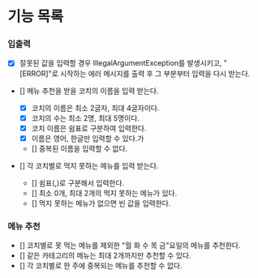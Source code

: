 # 기능 목록

### 입출력

- [x] 잘못된 값을 입력할 경우 IllegalArgumentException를 발생시키고, "[ERROR]"로 시작하는 에러 메시지를 출력 후 그 부분부터 입력을 다시 받는다.

- [] 메뉴 추천을 받을 코치의 이름을 입력 받는다.
  - [x] 코치의 이름은 최소 2글자, 최대 4글자이다.
  - [x] 코치의 수는 최소 2명, 최대 5명이다.
  - [x] 코치 이름은 쉼표로 구분하여 입력한다.
  - [x] 이름은 영어, 한글만 입력할 수 있다.가
  - [] 중복된 이름을 입력할 수 없다.

- [] 각 코치별로 먹지 못하는 메뉴를 입력 받는다.
  - [] 쉼표(,)로 구분해서 입력한다.
  - [] 최소 0개, 최대 2개의 먹지 못하는 메뉴가 있다.
  - [] 먹지 못하는 메뉴가 없으면 빈 값을 입력한다.

### 메뉴 추천
- [] 코치별로 못 먹는 메뉴를 제외한 "월 화 수 목 금"요일의 메뉴를 추천한다.
- [] 같은 카테고리의 메뉴는 최대 2개까지만 추천할 수 있다.
- [] 각 코치별로 한 주에 중복되는 메뉴를 추천할 수 없다.